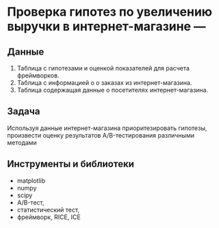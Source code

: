 #  Проверка гипотез по увеличению выручки в интернет-магазине —
## Данные

1. Таблица с гипотезами и оценкой показателей для расчета фреймворков.
2. Таблица с информацией о о заказах из интернет-магазина.
3. Таблица содержащая данные о посетителях интернет-магазина.

## Задача
Используя данные интернет-магазина приоритезировать гипотезы, произвести оценку результатов A/B-тестирования различными методами


## Инструменты и библиотеки
- matplotlib
- numpy
- scipy
- A/B-тест, 
- статистический тест, 
- фреймворк, RICE, ICE
